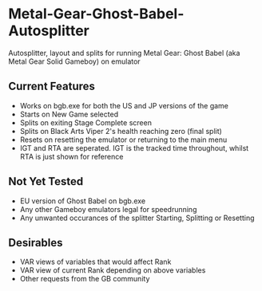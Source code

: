 # Metal-Gear-Ghost-Babel-Autosplitter
Autosplitter, layout and splits for running Metal Gear: Ghost Babel (aka Metal Gear Solid Gameboy) on emulator

## Current Features
- Works on bgb.exe for both the US and JP versions of the game
- Starts on New Game selected
- Splits on exiting Stage Complete screen
- Splits on Black Arts Viper 2's health reaching zero (final split)
- Resets on resetting the emulator or returning to the main menu
- IGT and RTA are seperated. IGT is the tracked time throughout, whilst RTA is just shown for reference

## Not Yet Tested
- EU version of Ghost Babel on bgb.exe
- Any other Gameboy emulators legal for speedrunning
- Any unwanted occurances of the splitter Starting, Splitting or Resetting

## Desirables
- VAR views of variables that would affect Rank
- VAR view of current Rank depending on above variables
- Other requests from the GB community
